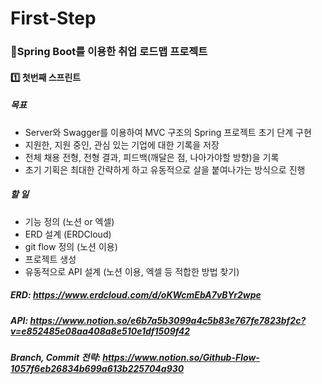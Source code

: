 # First-Step
### :notebook_with_decorative_cover:Spring Boot를 이용한 취업 로드맵 프로젝트



#### :one: 첫번째 스프린트

##### 목표

- Server와 Swagger를 이용하여 MVC 구조의 Spring 프로젝트 초기 단계 구현
- 지원한, 지원 중인, 관심 있는 기업에 대한 기록을 저장
- 전체 채용 전형, 전형 결과, 피드백(깨달은 점, 나아가야할 방향)을 기록
- 초기 기획은 최대한 간략하게 하고 유동적으로 살을 붙여나가는 방식으로 진행



##### 할 일

- 기능 정의 (노션 or 엑셀)
- ERD 설계 (ERDCloud)
- git flow 정의 (노션 이용)
- 프로젝트 생성
- 유동적으로 API 설계 (노션 이용, 엑셀 등 적합한 방법 찾기)



##### ERD:  https://www.erdcloud.com/d/oKWcmEbA7vBYr2wpe

##### API: https://www.notion.so/e6b7a5b3099a4c5b83e767fe7823bf2c?v=e852485e08aa408a8e510e1df1509f42

##### Branch, Commit 전략: https://www.notion.so/Github-Flow-1057f6eb26834b699a613b225704a930

